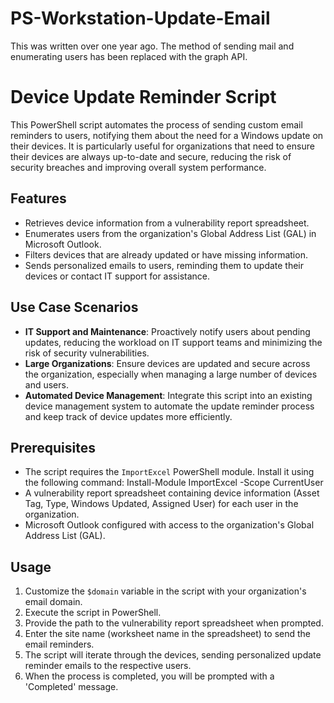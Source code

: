 # PS-Workstation-Update-Email
This was written over one year ago. The method of sending mail and enumerating users has been replaced with the graph API.

# Device Update Reminder Script

This PowerShell script automates the process of sending custom email reminders to users, notifying them about the need for a Windows update on their devices. It is particularly useful for organizations that need to ensure their devices are always up-to-date and secure, reducing the risk of security breaches and improving overall system performance.

## Features

- Retrieves device information from a vulnerability report spreadsheet.
- Enumerates users from the organization's Global Address List (GAL) in Microsoft Outlook.
- Filters devices that are already updated or have missing information.
- Sends personalized emails to users, reminding them to update their devices or contact IT support for assistance.

## Use Case Scenarios

- **IT Support and Maintenance**: Proactively notify users about pending updates, reducing the workload on IT support teams and minimizing the risk of security vulnerabilities.
- **Large Organizations**: Ensure devices are updated and secure across the organization, especially when managing a large number of devices and users.
- **Automated Device Management**: Integrate this script into an existing device management system to automate the update reminder process and keep track of device updates more efficiently.

## Prerequisites

- The script requires the `ImportExcel` PowerShell module. Install it using the following command:
Install-Module ImportExcel -Scope CurrentUser
- A vulnerability report spreadsheet containing device information (Asset Tag, Type, Windows Updated, Assigned User) for each user in the organization.
- Microsoft Outlook configured with access to the organization's Global Address List (GAL).

## Usage

1. Customize the `$domain` variable in the script with your organization's email domain.
2. Execute the script in PowerShell.
3. Provide the path to the vulnerability report spreadsheet when prompted.
4. Enter the site name (worksheet name in the spreadsheet) to send the email reminders.
5. The script will iterate through the devices, sending personalized update reminder emails to the respective users.
6. When the process is completed, you will be prompted with a 'Completed' message.
